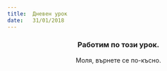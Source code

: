 ```yaml
---
title:  Дневен урок
date:   31/01/2018
---
```


### <center>Работим по този урок.</center>
<center>Моля, върнете се по-късно.</center>